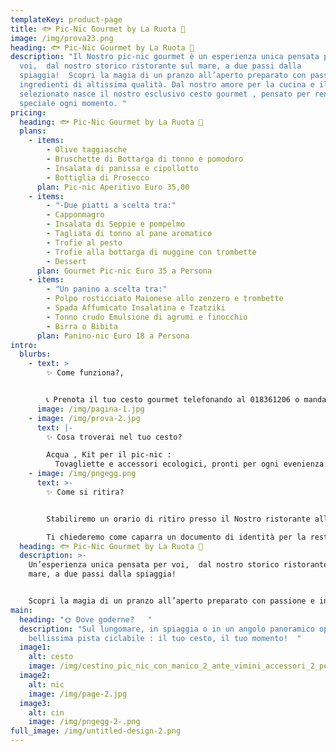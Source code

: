 ```yaml
---
templateKey: product-page
title: 🐟 Pic-Nic Gourmet by La Ruota 🦞
image: /img/prova23.png
heading: 🐟 Pic-Nic Gourmet by La Ruota 🦞
description: "Il Nostro pic-nic gourmet è un esperienza unica pensata per
  voi,  dal nostro storico ristorante sul mare, a due passi dalla
  spiaggia!  Scopri la magia di un pranzo all’aperto preparato con passione e
  ingredienti di altissima qualità. Dal nostro amore per la cucina e il pesce
  selezionato nasce il nostro esclusivo cesto gourmet , pensato per rendere
  speciale ogni momento. "
pricing:
  heading: 🐟 Pic-Nic Gourmet by La Ruota 🦞
  plans:
    - items:
        - Olive taggiasche
        - Bruschette di Bottarga di tonno e pomodoro
        - Insalata di panissa e cipollotto
        - Bottiglia di Prosecco
      plan: Pic-nic Aperitivo Euro 35,00
    - items:
        - "-Due piatti a scelta tra:"
        - Capponmagro
        - Insalata di Seppie e pompelmo
        - Tagliata di tonno al pane aromatico
        - Trofie al pesto
        - Trofie alla bottarga di muggine con trombette
        - Dessert
      plan: Gourmet Pic-nic Euro 35 a Persona
    - items:
        - "Un panino a scelta tra:"
        - Polpo rosticciato Maionese allo zenzero e trombette
        - Spada Affumicato Insalatina e Tzatziki
        - Tonno crudo Emulsione di agrumi e finocchio
        - Birra o Bibita
      plan: Panino-nic Euro 18 a Persona
intro:
  blurbs:
    - text: >
        ✨ Come funziona?,


        📞 Prenota il tuo cesto gourmet telefonando al 018361206 o mandando un Whatsapp entro 24 ore dal ritiro
      image: /img/pagina-1.jpg
    - image: /img/prova-2.jpg
      text: |-
        ✨ Cosa troverai nel tuo cesto?  

        A﻿cqua , Kit per il pic-nic : 
          Tovagliette e accessori ecologici, pronti per ogni evenienza.
    - image: /img/pngegg.png
      text: >-
        ✨ Come si ritira?


        S﻿tabiliremo un orario di ritiro presso il Nostro ristorante alla prenotazione,

        T﻿i chiederemo come caparra un documento di identità per la restituzione del cestino in vimini o lo zaino, e﻿ffettui il pagamento e goditi l'esperienza!
  heading: 🐟 Pic-Nic Gourmet by La Ruota 🦞
  description: >-
    Un’esperienza unica pensata per voi,  dal nostro storico ristorante sul
    mare, a due passi dalla spiaggia!


    Scopri la magia di un pranzo all’aperto preparato con passione e ingredienti di altissima qualità. Dal nostro amore per la cucina e il pesce selezionato nasce il nostro esclusivo cesto gourmet , pensato per rendere speciale ogni momento.
main:
  heading: "🌞 Dove goderne?   "
  description: "Sul lungomare, in spiaggia o in un angolo panoramico oppure sulla
    bellissima pista ciclabile : il tuo cesto, il tuo momento!  "
  image1:
    alt: cesto
    image: /img/cestino_pic_nic_con_manico_2_ante_vimini_accessori_2_persone_fodera_grigia-thumbnail-500x500-70.jpeg
  image2:
    alt: nic
    image: /img/page-2.jpg
  image3:
    alt: cin
    image: /img/pngegg-2-.png
full_image: /img/untitled-design-2.png
---
```

